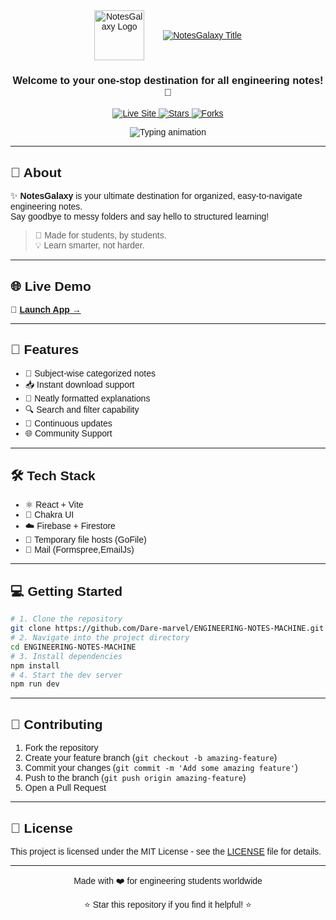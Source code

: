 <!-- Load Quantico font for renderers that support it -->
<link href="https://fonts.googleapis.com/css2?family=Quantico&display=swap" rel="stylesheet">
<div style="font-family: 'Quantico', sans-serif;">
<div align="center">
  <!-- Logo and Title Side by Side -->
  <div align="center" style="display: flex; align-items: center; justify-content: center;">
    <img src="https://raw.githubusercontent.com/Dare-marvel/ENGINEERING-NOTES-MACHINE/refs/heads/master/src/assets/favicon.webp" width="80" alt="NotesGalaxy Logo" />
    <a href="https://git.io/typing-svg" style="margin-left: 30px;">
      <img src="https://readme-typing-svg.herokuapp.com?font=Quantico&size=42&duration=1&pause=1000000&width=300&height=70&lines=NotesGalaxy" alt="NotesGalaxy Title" />
    </a>
  </div>
  
  <h3>Welcome to your one-stop destination for all engineering notes! 🚀</h3>
  
  <p>
    <a href="https://notes-galaxy.vercel.app">
      <img alt="Live Site" src="https://img.shields.io/badge/Visit%20Site-NotesGalaxy-blueviolet?style=for-the-badge&logo=vercel&logoColor=white" />
    </a>
    <a href="https://github.com/Dare-marvel/ENGINEERING-NOTES-MACHINE/stargazers">
      <img alt="Stars" src="https://img.shields.io/github/stars/Dare-marvel/ENGINEERING-NOTES-MACHINE?color=white&style=for-the-badge" />
    </a>
    <a href="https://github.com/dare-marvel/ENGINEERING-NOTES-MACHINE/fork">
      <img alt="Forks" src="https://img.shields.io/github/forks/Dare-marvel/ENGINEERING-NOTES-MACHINE?color=white&style=for-the-badge" />
    </a>
  </p>
  <img src="https://readme-typing-svg.herokuapp.com?font=Quantico&size=24&duration=4000&color=FFFFFF&center=true&vCenter=true&width=500&lines=Simplify+your+engineering+journey!;All+notes+in+one+galaxy!;Organized+and+easy+to+access!;Let's+learn+together!" alt="Typing animation" />
</div>

---
## 🎯 About
✨ **NotesGalaxy** is your ultimate destination for organized, easy-to-navigate engineering notes.  
Say goodbye to messy folders and say hello to structured learning!
> 🧠 Made for students, by students.  
> 💡 Learn smarter, not harder.

---
## 🌐 Live Demo
🔗 **[Launch App →](https://notes-galaxy.vercel.app)**

---
## 🚀 Features
- 📁 Subject-wise categorized notes  
- 📥 Instant download support  
- 🧠 Neatly formatted explanations  
- 🔍 Search and filter capability  
- 🔄 Continuous updates
- 🌐 Community Support 

---
## 🛠 Tech Stack
- ⚛️ React + Vite  
- 🎨 Chakra UI  
- ☁️ Firebase + Firestore  
- 📂 Temporary file hosts (GoFile)
- 📧 Mail (Formspree,EmailJs)

---
## 💻 Getting Started
```bash
# 1. Clone the repository
git clone https://github.com/Dare-marvel/ENGINEERING-NOTES-MACHINE.git
# 2. Navigate into the project directory
cd ENGINEERING-NOTES-MACHINE
# 3. Install dependencies
npm install
# 4. Start the dev server
npm run dev
```

---
## 🤝 Contributing
1. Fork the repository
2. Create your feature branch (`git checkout -b amazing-feature`)
3. Commit your changes (`git commit -m 'Add some amazing feature'`)
4. Push to the branch (`git push origin amazing-feature`)
5. Open a Pull Request

---
## 📝 License
This project is licensed under the MIT License - see the [LICENSE](LICENSE) file for details.

---
<div align="center">
  <p>Made with ❤️ for engineering students worldwide</p>
  <p>⭐ Star this repository if you find it helpful! ⭐</p>
</div>
</div>
